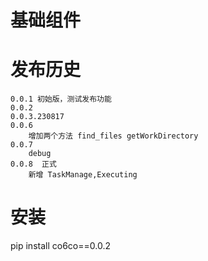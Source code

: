 # 基础组件

# 发布历史

```
0.0.1 初始版，测试发布功能
0.0.2
0.0.3.230817
0.0.6
    增加两个方法 find_files getWorkDirectory
0.0.7
    debug
0.0.8  正式
    新增 TaskManage,Executing

```

# 安装

pip install co6co==0.0.2
